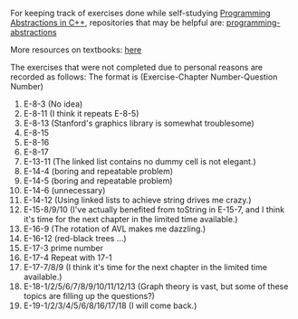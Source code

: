 For keeping track of exercises done while self-studying [Programming Abstractions in C++](https://web.stanford.edu/class/archive/cs/cs106b/cs106b.1136/materials/CS106BX-Reader.pdf), repositories that may be helpful are: [programming-abstractions](https://github.com/heavy3/programming-abstractions)

More resources on textbooks: [here](https://media.pearsoncmg.com/bc/abp/cs-resources/products/product.html#product,isbn=0133454843)


The exercises that were not completed due to personal reasons are recorded as follows:
The format is (Exercise-Chapter Number-Question Number)
1. E-8-3 (No idea)
2. E-8-11 (I think it repeats E-8-5)
3. E-8-13 (Stanford's graphics library is somewhat troublesome)
4. E-8-15
5. E-8-16
6. E-8-17
7. E-13-11 (The linked list contains no dummy cell is not elegant.)
8. E-14-4 (boring and repeatable problem)
9. E-14-5 (boring and repeatable problem)
10. E-14-6 (unnecessary)
11. E-14-12 (Using linked lists to achieve string drives me crazy.)
12. E-15-8/9/10 (I've actually benefited from toString in E-15-7, and I think it's time for the next chapter in the limited time available.)
13. E-16-9 (The rotation of AVL makes me dazzling.)
14. E-16-12 (red-black trees ...)
15. E-17-3 prime number
16. E-17-4 Repeat with 17-1
17. E-17-7/8/9 (I think it's time for the next chapter in the limited time available.)
18. E-18-1/2/5/6/7/8/9/10/11/12/13 (Graph theory is vast, but some of these topics are filling up the questions?)
19. E-19-1/2/3/4/5/6/8/16/17/18 (I will come back.)